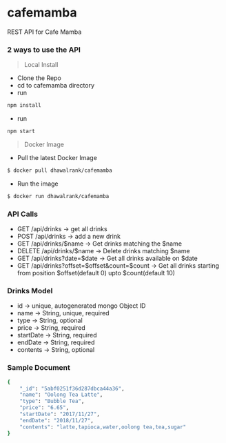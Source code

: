 # cafemamba
REST API for Cafe Mamba

### 2 ways to use the API
> Local Install
* Clone the Repo
* cd to cafemamba directory
* run
```sh
npm install
```
* run 
```sh
npm start
```

> Docker Image
* Pull the latest Docker Image 
```sh
$ docker pull dhawalrank/cafemamba
```
* Run the image
```sh
$ docker run dhawalrank/cafemamba
```

### API Calls
* GET /api/drinks -> get all drinks
* POST /api/drinks -> add a new drink 
* GET /api/drinks/$name -> Get drinks matching the $name
* DELETE /api/drinks/$name -> Delete drinks matching $name
* GET /api/drinks?date=$date -> Get all drinks available on $date
* GET /api/drinks?offset=$offset&count=$count -> Get all drinks starting from position $offset(default 0) upto $count(default 10)

### Drinks Model
* id -> unique, autogenerated mongo Object ID
* name -> String, unique, required
* type -> String, optional
* price -> String, required
* startDate -> String, required
* endDate -> String, required
* contents -> String, optional

### Sample Document
```sh
{
    "_id": "5abf0251f36d287dbca44a36",
    "name": "Oolong Tea Latte",
    "type": "Bubble Tea",
    "price": "6.65",
    "startDate": "2017/11/27",
    "endDate": "2018/11/27",
    "contents": "latte,tapioca,water,oolong tea,tea,sugar"
}
```
